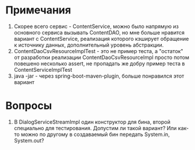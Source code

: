 # Примечания
1. Скорее всего сервис - ContentService, можно было напрямую из основного сервиса
вызывать ContentDAO, но мне больше нравится вариант с ContentService, реализация которого кэширует
обращение к источнику данных, дополнительный уровень абстракции.
2. ContentDaoCsvResourceImplTest - это не пример теста, а "остаток" от разработки 
реализации ContentDaoCsvResourceImpl просто потом повешено несколько assert, не пропадать же добру
пример теста в ContentServiceImplTest
3. java -jar - через spring-boot-maven-plugin, больше понравился этот вариант


# Вопросы
1. В DialogServiceStreamImpl один конструктор для бина, второй специально 
для тестирования. Допустим ли такой вариант? Или как-то можно по другому
в создаваемый бин передать System.in, System.out?